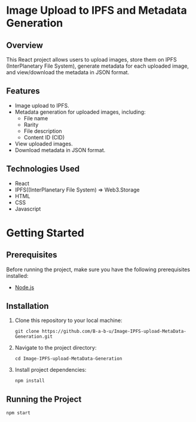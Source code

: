 # Image Upload to IPFS and Metadata Generation

## Overview
This React project allows users to upload images, store them on IPFS (InterPlanetary File System), generate metadata for each uploaded image, and view/download the metadata in JSON format.


## Features
* Image upload to IPFS.
* Metadata generation for uploaded images, including:
  * File name
  * Rarity
  * File description
  * Content ID (CID)
* View uploaded images.
* Download metadata in JSON format.

## Technologies Used
* React
* IPFS((InterPlanetary File System) => Web3.Storage
* HTML
* CSS
* Javascript


# Getting Started

## Prerequisites
Before running the project, make sure you have the following prerequisites installed:
* [Node.js](https://nodejs.org/en)

## Installation

1. Clone this repository to your local machine:
   
   `git clone https://github.com/B-a-b-u/Image-IPFS-upload-MetaData-Generation.git`

2. Navigate to the project directory:
   
   `cd Image-IPFS-upload-MetaData-Generation`

3. Install project dependencies:
   
   `npm install`

## Running the Project

`npm start`
